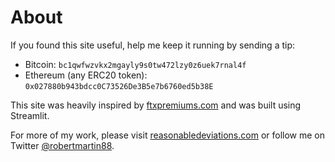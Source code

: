 # About

If you found this site useful, help me keep it running by sending a tip:

-   Bitcoin: `bc1qwfwzvkx2mgayly9s0tw472lzy0z6uek7rnal4f`
-   Ethereum (any ERC20 token): `0x027880b943bdcc0C73526De3B5e7b6760ed5b38E`

This site was heavily inspired by [ftxpremiums.com](https://ftxpremiums.com/) and was built using Streamlit.

For more of my work, please visit [reasonabledeviations.com](https://reasonabledeviations.com) or follow me on Twitter <a href="https://twitter.com/robertmartin88?ref_src=twsrc%5Etfw" class="twitter-follow-button" data-show-count="false">@robertmartin88</a><script async src="https://platform.twitter.com/widgets.js" charset="utf-8"></script>.
